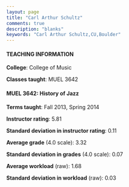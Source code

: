 ```yaml
---
layout: page
title: "Carl Arthur Schultz" 
comments: true
description: "blanks"
keywords: "Carl Arthur Schultz,CU,Boulder"
---
```

<head>
<script src="https://ajax.googleapis.com/ajax/libs/jquery/2.1.3/jquery.min.js"></script>
<script src="https://dl.dropboxusercontent.com/s/pc42nxpaw1ea4o9/highcharts.js?dl=0"></script>
<!-- <script src="../assets/js/highcharts.js"></script> -->
<style type="text/css">@font-face {
	font-family: "Bebas Neue";
	src: url(https://www.filehosting.org/file/details/544349/BebasNeue Regular.otf) format("opentype");
	}
	h1.Bebas { 
		font-family: "Bebas Neue", Verdana, Tahoma;
	}
</style>
</head>
	   
#### TEACHING INFORMATION

**College**: College of Music

**Classes taught**: MUEL 3642

#### MUEL 3642: History of Jazz

**Terms taught**: Fall 2013, Spring 2014

**Instructor rating**: 5.81

**Standard deviation in instructor rating**: 0.11

**Average grade** (4.0 scale): 3.32

**Standard deviation in grades** (4.0 scale): 0.07

**Average workload** (raw): 1.68

**Standard deviation in workload** (raw): 0.03

